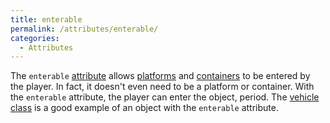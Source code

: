 ```yaml
---
title: enterable
permalink: /attributes/enterable/
categories: 
  - Attributes
---
```


The `enterable` [attribute](/attributes/) allows
[platforms](/basics/containers-and-platforms/) and
[containers](/basics/containers-and-platforms/) to be entered by the player. In
fact, it doesn't even need to be a platform or container. With the
`enterable` attribute, the player can enter the object, period. The
[vehicle class](/classes/vehicle/) is a good example of an object with
the `enterable` attribute.
